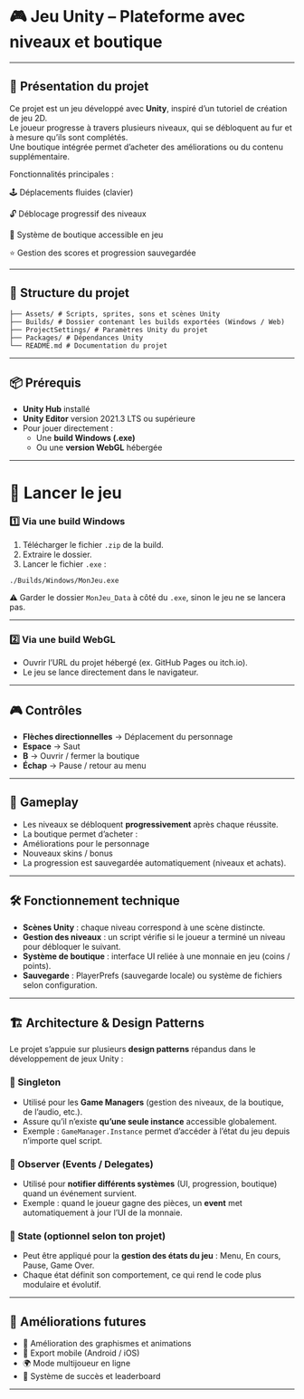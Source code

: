 # 🎮 Jeu Unity – Plateforme avec niveaux et boutique

---

## 🧠 Présentation du projet

Ce projet est un jeu développé avec **Unity**, inspiré d’un tutoriel de création de jeu 2D.  
Le joueur progresse à travers plusieurs niveaux, qui se débloquent au fur et à mesure qu’ils sont complétés.  
Une boutique intégrée permet d’acheter des améliorations ou du contenu supplémentaire.

Fonctionnalités principales :

🕹️ Déplacements fluides (clavier)

🔓 Déblocage progressif des niveaux

🛒 Système de boutique accessible en jeu

⭐ Gestion des scores et progression sauvegardée

---

## 📂 Structure du projet

```
├── Assets/ # Scripts, sprites, sons et scènes Unity
├── Builds/ # Dossier contenant les builds exportées (Windows / Web)
├── ProjectSettings/ # Paramètres Unity du projet
├── Packages/ # Dépendances Unity
└── README.md # Documentation du projet
```


---

## 📦 Prérequis

- **Unity Hub** installé  
- **Unity Editor** version 2021.3 LTS ou supérieure  
- Pour jouer directement :  
  - Une **build Windows (.exe)**  
  - Ou une **version WebGL** hébergée  

---

# 🚀 Lancer le jeu

### 1️⃣ Via une build Windows
1. Télécharger le fichier `.zip` de la build.  
2. Extraire le dossier.  
3. Lancer le fichier `.exe` :


```
./Builds/Windows/MonJeu.exe
```
⚠️ Garder le dossier `MonJeu_Data` à côté du `.exe`, sinon le jeu ne se lancera pas.

---

### 2️⃣ Via une build WebGL
- Ouvrir l’URL du projet hébergé (ex. GitHub Pages ou itch.io).  
- Le jeu se lance directement dans le navigateur.  

---

## 🎮 Contrôles

- **Flèches directionnelles** → Déplacement du personnage  
- **Espace** → Saut  
- **B** → Ouvrir / fermer la boutique  
- **Échap** → Pause / retour au menu  

---

## 🎲 Gameplay

- Les niveaux se débloquent **progressivement** après chaque réussite.  
- La boutique permet d’acheter :  
- Améliorations pour le personnage  
- Nouveaux skins / bonus  
- La progression est sauvegardée automatiquement (niveaux et achats).  

---

## 🛠️ Fonctionnement technique

- **Scènes Unity** : chaque niveau correspond à une scène distincte.  
- **Gestion des niveaux** : un script vérifie si le joueur a terminé un niveau pour débloquer le suivant.  
- **Système de boutique** : interface UI reliée à une monnaie en jeu (coins / points).  
- **Sauvegarde** : PlayerPrefs (sauvegarde locale) ou système de fichiers selon configuration.  

---

## 🏗️ Architecture & Design Patterns

Le projet s’appuie sur plusieurs **design patterns** répandus dans le développement de jeux Unity :  

### 🔹 Singleton
- Utilisé pour les **Game Managers** (gestion des niveaux, de la boutique, de l’audio, etc.).  
- Assure qu’il n’existe **qu’une seule instance** accessible globalement.  
- Exemple : `GameManager.Instance` permet d’accéder à l’état du jeu depuis n’importe quel script.

### 🔹 Observer (Events / Delegates)
- Utilisé pour **notifier différents systèmes** (UI, progression, boutique) quand un événement survient.  
- Exemple : quand le joueur gagne des pièces, un **event** met automatiquement à jour l’UI de la monnaie.

### 🔹 State (optionnel selon ton projet)
- Peut être appliqué pour la **gestion des états du jeu** : Menu, En cours, Pause, Game Over.  
- Chaque état définit son comportement, ce qui rend le code plus modulaire et évolutif.

---

## 🚀 Améliorations futures

- 🎨 Amélioration des graphismes et animations  
- 📱 Export mobile (Android / iOS)  
- 🌍 Mode multijoueur en ligne  
- 🏅 Système de succès et leaderboard  

---



